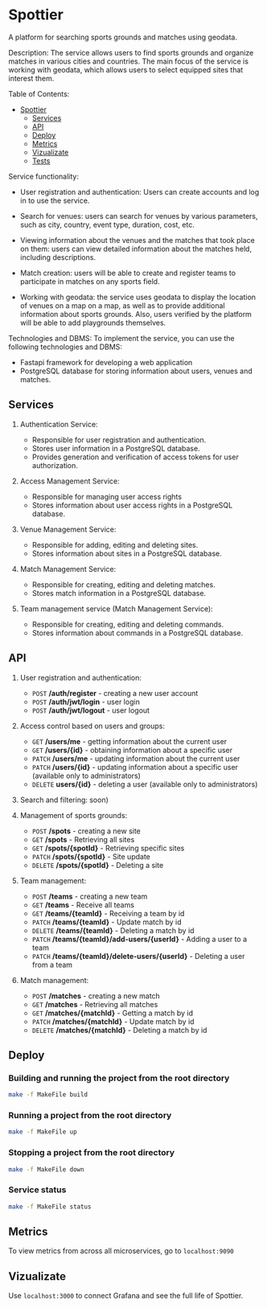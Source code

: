 # Spottier

A platform for searching sports grounds and matches using geodata.

Description:
The service allows users to find sports grounds and organize matches in various cities and countries.
The main focus of the service is working with geodata, which allows users to select equipped sites that interest them.

Table of Contents:
<!-- code_chunk_output -->

- [Spottier](#spottier)
    - [Services](#services)
    - [API](#api)
    - [Deploy](#deploy)
    - [Metrics](#metrics)
    - [Vizualizate](#vizualizate)
    - [Tests](services/user-service/README.md)

<!-- /code_chunk_output -->

Service functionality:

- User registration and authentication: Users can create accounts and log in to use the service.
  
- Search for venues: users can search for venues by various parameters, such as city, country, event type, duration, cost, etc.

- Viewing information about the venues and the matches that took place on them: users can view detailed information about the matches held, including descriptions.

- Match creation: users will be able to create and register teams to participate in matches on any sports field.

- Working with geodata: the service uses geodata to display the location of venues on a map on a map, as well as to provide additional information about sports grounds. Also, users verified by the platform will be able to add playgrounds themselves.

Technologies and DBMS:
To implement the service, you can use the following technologies and DBMS:

- Fastapi framework for developing a web application
- PostgreSQL database for storing information about users, venues and matches.

## Services

1. Authentication Service:

    - Responsible for user registration and authentication.
    - Stores user information in a PostgreSQL database.
    - Provides generation and verification of access tokens for user authorization.

2. Access Management Service:

    - Responsible for managing user access rights
    - Stores information about user access rights in a PostgreSQL database.

3. Venue Management Service:

    - Responsible for adding, editing and deleting sites.
    - Stores information about sites in a PostgreSQL database.

4. Match Management Service:

    - Responsible for creating, editing and deleting matches.
    - Stores match information in a PostgreSQL database.

5. Team management service (Match Management Service):

    - Responsible for creating, editing and deleting commands.
    - Stores information about commands in a PostgreSQL database.




## API

1. User registration and authentication:
    - `POST` **/auth/register** - creating a new user account
    - `POST` **/auth/jwt/login** - user login
    - `POST` **/auth/jwt/logout** - user logout
      </br>
2. Access control based on users and groups:

    - `GET` **/users/me** - getting information about the current user
    - `GET` **/users/{id}** - obtaining information about a specific user
    - `PATCH` **/users/me** - updating information about the current user
    - `PATCH` **/users/{id}** - updating information about a specific user (available only to administrators)
    - `DELETE` **users/{id}** - deleting a user (available only to administrators)
      </br>

3. Search and filtering: soon)
4. Management of sports grounds:
      - `POST` **/spots** - creating a new site
      - `GET` **/spots** - Retrieving all sites
      - `GET` **/spots/{spotId}** - Retrieving specific sites
      - `PATCH` **/spots/{spotId}** - Site update
      - `DELETE` **/spots/{spotId}** - Deleting a site
5. Team management:
      - `POST` **/teams** - creating a new team
      - `GET` **/teams** - Receive all teams
      - `GET` **/teams/{teamId}** - Receiving a team by id
      - `PATCH` **/teams/{teamId}** - Update match by id
      - `DELETE` **/teams/{teamId}** - Deleting a match by id
      - `PATCH` **/teams/{teamId}/add-users/{userId}** - Adding a user to a team
      - `PATCH` **/teams/{teamId}/delete-users/{userId}** - Deleting a user from a team

6. Match management:
      - `POST` **/matches** - creating a new match
      - `GET` **/matches** - Retrieving all matches
      - `GET` **/matches/{matchId}** - Getting a match by id
      - `PATCH` **/matches/{matchId}** - Update match by id
      - `DELETE` **/matches/{matchId}** - Deleting a match by id


## Deploy

### Building and running the project from the root directory
```bash
make -f MakeFile build
```

### Running a project from the root directory
```bash
make -f MakeFile up
```

### Stopping a project from the root directory
```bash
make -f MakeFile down
```

### Service status
```bash
make -f MakeFile status
```
## Metrics

To view metrics from across all microservices, go to `localhost:9090`


## Vizualizate
Use `localhost:3000` to connect Grafana and see the full life of Spottier.

